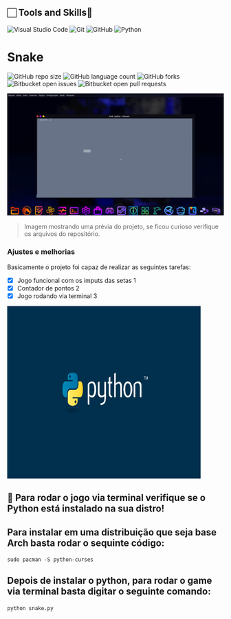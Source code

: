 

## 🏻 Tools and Skills🔗

![Visual Studio Code](https://img.shields.io/badge/Visual%20Studio%20Code-007ACC.svg?style=for-the-badge&logo=Visual-Studio-Code&logoColor=white)
![Git](https://img.shields.io/badge/Git-F05032.svg?style=for-the-badge&logo=Git&logoColor=white)
![GitHub](https://img.shields.io/badge/GitHub-181717.svg?style=for-the-badge&logo=GitHub&logoColor=white)
![Python](https://img.shields.io/badge/Python-E34F26.svg?style=for-the-badge&logo=HTML5&logoColor=white)

<p>

# Snake

![GitHub repo size](https://img.shields.io/github/repo-size/ALucas314/README-template?style=for-the-badge)
![GitHub language count](https://img.shields.io/github/languages/count/ALucas314/README-template?style=for-the-badge)
![GitHub forks](https://img.shields.io/github/forks/ALucas314/README-template?style=for-the-badge)
![Bitbucket open issues](https://img.shields.io/bitbucket/issues/ALucas314/README-template?style=for-the-badge)
![Bitbucket open pull requests](https://img.shields.io/bitbucket/pr-raw/ALucas314/README-template?style=for-the-badge)

<img src="Snake-terminal/imagem.png" alt="Exemplo imagem">

> Imagem mostrando uma prévia do projeto, se ficou curioso verifique os arquivos do repositório.

### Ajustes e melhorias

Basicamente o projeto foi capaz de realizar as seguintes tarefas:

- [x] Jogo funcional com os imputs das setas 1
- [x] Contador de pontos 2
- [x] Jogo rodando via terminal 3
      
<img src="Snake-terminal/PYTHON.png" alt="css3" width="450" height="400"/>

## 🚀 Para rodar o jogo via terminal verifique se o Python está instalado na sua distro!

## Para instalar em uma distribuição que seja base Arch basta rodar o sequinte código:

```
sudo pacman -S python-curses
```
## Depois de instalar o python, para rodar o game via terminal basta digitar o seguinte comando:
```
python snake.py
```
